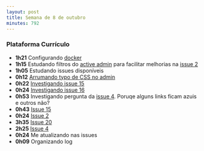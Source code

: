 ```yaml
---
layout: post
title: Semana de 8 de outubro
minutes: 792
---
```


### Plataforma Currículo

- **1h21** Configurando [docker](https://www.docker.com/)
- **1h15** Estudando filtros do [active admin](https://activeadmin.info/) para facilitar melhorias na [issue 2](https://github.com/prefeiturasp/SME-plataforma-curriculo/issues/2)
- **1h05** Estudando issues disponíveis
- **0h12** [Arrumando typo de CSS no admin](https://github.com/prefeiturasp/SME-plataforma-curriculo-API/pull/52)
- **0h22** [Investigando issue 15](https://github.com/prefeiturasp/SME-plataforma-curriculo/issues/15)
- **0h24** [Investigando issue 16](https://github.com/prefeiturasp/SME-plataforma-curriculo/issues/16)
- **0h53** Investigando pergunta da [issue 4](https://github.com/prefeiturasp/SME-plataforma-curriculo/issues/4). Poruqe alguns links ficam azuis e outros não?
- **0h43** [Issue 15](https://github.com/prefeiturasp/SME-plataforma-curriculo/issues/15)
- **0h24** [Issue 2](https://github.com/prefeiturasp/SME-plataforma-curriculo/issues/2)
- **3h35** [Issue 20](https://github.com/prefeiturasp/SME-plataforma-curriculo/issues/20)
- **2h25** [Issue 4](https://github.com/prefeiturasp/SME-plataforma-curriculo/issues/4)
- **0h24** Me atualizando nas issues
- **0h09** Organizando log